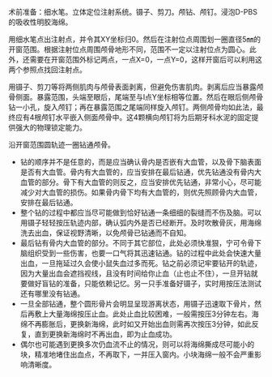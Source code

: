 术前准备：细水笔。立体定位注射系统。镊子、剪刀。颅钻、颅钉。浸泡D-PBS的吸收性明胶海绵。

用细水笔点出注射点，并令其XY坐标归0。然后在注射位点周围划一圈直径5㎜的开窗范围。根据注射位点周围颅骨地形不同，范围不一定以注射位点为圆心。此外，还需要在开窗范围外标记两点，一点X=0，一点Y=0，这样开窗后可以利用这两个参照点找回注射点。

用镊子、剪刀等将两侧肌肉与颅骨表面剥离，但避免伤害肌肉。剥离后应当暴露颅骨侧面。暴露范围，头端至眼后，尾端至与I点Y坐标相等位置。然后在眼后侧颅骨钻一小孔，旋入颅钉；再在暴露范围之尾端同样旋入颅钉。两侧颅骨均如此法，最终应有4根颅钉水平嵌入侧面颅骨中。这4颗横向颅钉将为后期牙科水泥的固定提供强大的物理锁定能力。

沿开窗范围圆轨迹一圈钻通颅骨。
- 钻的顺序并不是任意的，而是应当确认骨内是否嵌有大血管，以及骨下脑表面是否有大血管。骨内有大血管的，应当安排在最后钻通，优先钻通没有骨内大血管的部分。骨下有大血管的则反之，应当安排优先钻通，非常小心，尽可能减少对大血管的损伤。如果骨内骨下均有大血管的，则优先照顾骨内大血管，安排在最后钻通。
- 整个钻的过程中都应当尽可能做到恰好钻通一条细细的裂缝而不伤及脑。可以用镊子轻轻按压轨迹内部，确认弧内外是否已经断开。及时吹散骨灰，用海绵洗去出血，保证视野清晰，以免颅骨已钻通而不自知。
- 最后钻有骨内大血管的部分。不同于其它部位，此处必须快准狠，宁可令骨下脑组织受到一些伤害，也要一口气将其迅速钻通。钻的过程中此处会快速大量出血，一旦拖延过久会使小鼠失血过多而死。钻之前必须记牢要钻开的轨迹，因为大量出血会遮挡视线，且没有时间给你止血（止也止不住），一旦开钻就要做好盲钻的准备，只能依赖记忆。另一只手准备好镊子，实时用按压法测试还有哪里没有钻通。
- 一旦全部钻通，整个圆形骨片会明显呈现游离状态，用镊子迅速取下骨片，然后再敷上大量海绵按压止血。此处止血比较困难，一般需按压3分钟左右。海绵不再膨胀后，更换新海绵，此时如又开始出血则需再次按压3分钟，如此反复，直到更换新海绵时不再出血，即为止血成功。
- 偶尔也可能遇到更换多次仍血流不止的情况，则可以将海绵撕成尽可能小的块，精准地堵住出血点，不再取下，一并压入窗内。小块海绵一般不会严重影响清晰度。